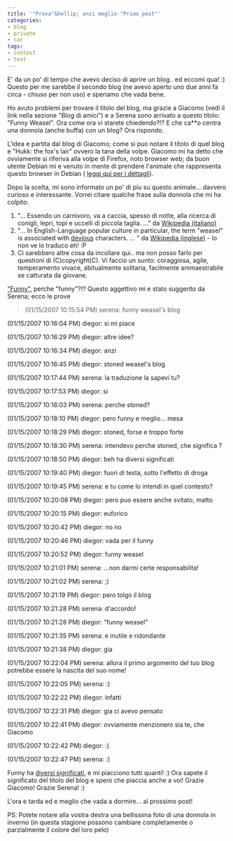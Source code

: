 ```yaml
---
title: '"Prova"&hellip; anzi meglio "Primo post"'
categories:
- blog
- private
- car
tags:
- contest
- test
---
```

E' da un po' di tempo che avevo deciso di aprire un blog.. ed eccomi qua! :)
Questo per me sarebbe il secondo blog (ne avevo aperto uno due anni fa circa -
chiuso per non uso) e speriamo che vada bene.  
  
  
  
Ho avuto problemi per trovare il titolo del blog, ma grazie a Giacomo (vedi il
link nella sezione "Blog di amici") e a Serena sono arrivato a questo titolo:
"Funny Weasel". Ora come ora vi starete chiedendo?!? E che ca**o centra una
donnola (anche buffa) con un blog? Ora rispondo.  
  
  
  
L'idea e partita dal blog di Giacomo; come si puo notare il titolo di quel
blog e "Hukk: the fox's lair" ovvero la tana della volpe. Giacomo mi ha detto
che ovviamente si riferiva alla volpe di Firefox, noto browser web; da buon
utente Debian mi e venuto in mente di prendere l'animale che rappresenta
questo browser in Debian ( [leggi qui per i
dettagli](http://en.wikipedia.org/wiki/IceWeasel)).  
  
  
  
Dopo la scelta, mi sono informato un po' di piu su questo animale... davvero
curioso e interessante. Vorrei citare qualche frase sulla donnola che mi ha
colpito:

  1. "... Essendo un carnivoro, va a caccia, spesso di notte, alla ricerca di conigli, lepri, topi e uccelli di piccola taglia. ..." da [Wikipedia (italiano)](http://it.wikipedia.org/wiki/Donnola)
  2. "... In English-Language popular culture in particular, the term "weasel" is associated with [devious](http://www.wordreference.com/enit/devious) characters. ... " da [Wikipedia (inglese)](http://en.wikipedia.org/wiki/Weasel) \- Io non ve lo traduco eh! :P
  3. Ci sarebbero altre cosa da incollare qui.. ma non posso farlo per questioni di (C)copyright(C). Vi faccio un sunto: coraggiosa, agile, temperamento vivace, abitualmente solitaria, facilmente ammaestrabile se catturata da giovane.
  

["Funny"](http://www.wordreference.com/enit/funny), perche "funny"?!? Questo
aggettivo mi e stato suggerito da Serena; ecco le prove  
  
  

> (01/15/2007 10:15:54 PM) serena: funny weasel's blog  
  
(01/15/2007 10:16:04 PM) diegor: si mi piace  
  
(01/15/2007 10:16:29 PM) diegor: altre idee?  
  
(01/15/2007 10:16:34 PM) diegor: anzi  
  
(01/15/2007 10:16:45 PM) diegor: stoned weasel's blog  
  
(01/15/2007 10:17:44 PM) serena: la traduzione la sapevi tu?  
  
(01/15/2007 10:17:53 PM) diegor: si  
  
(01/15/2007 10:18:03 PM) serena: perche stoned?  
  
(01/15/2007 10:18:10 PM) diegor: pero funny e meglio... mesa  
  
(01/15/2007 10:18:29 PM) diegor: stoned, forse e troppo forte  
  
(01/15/2007 10:18:30 PM) serena: intendevo perche stoned, che significa ?  
  
(01/15/2007 10:18:50 PM) diegor: beh ha diversi significati  
  
(01/15/2007 10:19:40 PM) diegor: fuori di testa, sotto l'effetto di droga  
  
(01/15/2007 10:19:45 PM) serena: e tu come lo intendi in quel contesto?  
  
(01/15/2007 10:20:08 PM) diegor: pero puo essere anche svitato, matto  
  
(01/15/2007 10:20:15 PM) diegor: euforico  
  
(01/15/2007 10:20:42 PM) diegor: no no  
  
(01/15/2007 10:20:46 PM) diegor: vada per il funny  
  
(01/15/2007 10:20:52 PM) diegor: funny weasel  
  
(01/15/2007 10:21:01 PM) serena: ...non darmi certe responsabilita!  
  
(01/15/2007 10:21:02 PM) serena: ;)  
  
(01/15/2007 10:21:19 PM) diegor: pero tolgo il blog  
  
(01/15/2007 10:21:28 PM) serena: d'accordo!  
  
(01/15/2007 10:21:28 PM) diegor: "funny weasel"  
  
(01/15/2007 10:21:35 PM) serena: e inutile e ridondante  
  
(01/15/2007 10:21:38 PM) diegor: gia  
  
(01/15/2007 10:22:04 PM) serena: allora il primo argomento del tuo blog
potrebbe essere la nascita del suo nome!  
  
(01/15/2007 10:22:05 PM) serena: :)  
  
(01/15/2007 10:22:22 PM) diegor: infatti  
  
(01/15/2007 10:22:31 PM) diegor: gia ci avevo pensato  
  
(01/15/2007 10:22:41 PM) diegor: ovviamente menzionero sia te, che Giacomo  
  
(01/15/2007 10:22:42 PM) diegor: :)  
  
(01/15/2007 10:22:47 PM) serena: :)

Funny ha [diversi significati](http://www.wordreference.com/enit/funny), e mi
piacciono tutti quanti! :) Ora sapete il significato del titolo del blog e
spero che piaccia anche a voi! Grazie Giacomo! Grazie Serena! :)  
  
  
  
L'ora e tarda ed e meglio che vada a dormire... al prossimo post!  
  
  
  
PS: Potete notare alla vostra destra una bellissima foto di una donnola in
inverno (in questa stagione possono cambiare completamente o parzialmente il
colore del loro pelo)

